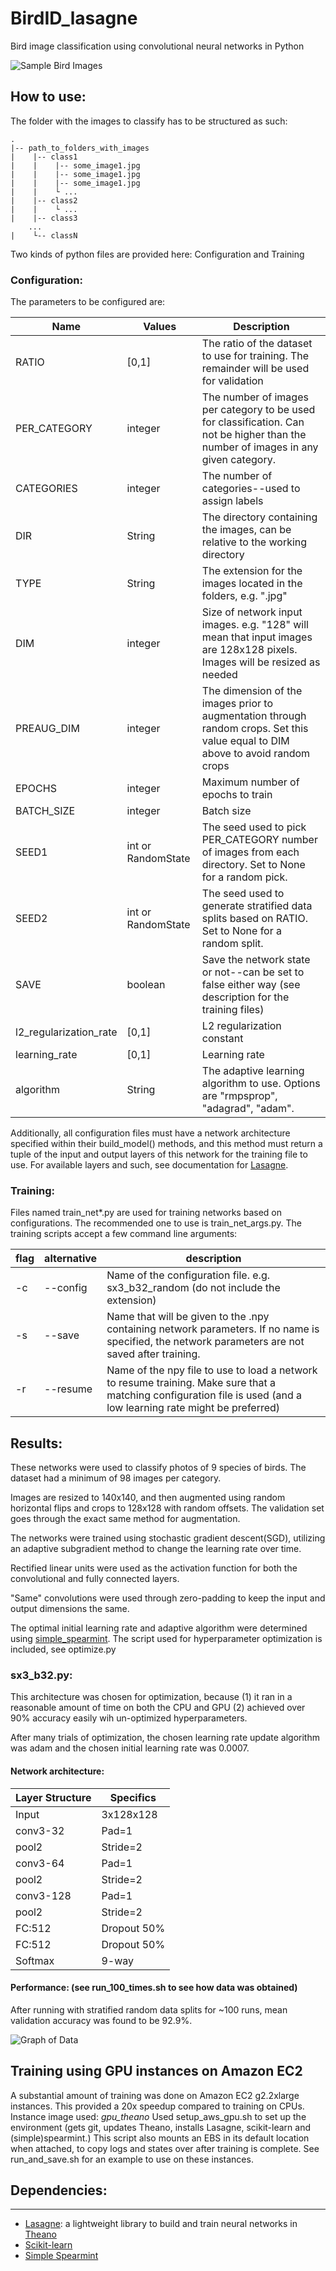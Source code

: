 # BirdID_lasagne

Bird image classification using convolutional neural networks in Python

![Sample Bird Images](http://i.imgur.com/R2rdTBe.png)

## How to use:

The folder with the images to classify has to be structured as such:

    .
    |-- path_to_folders_with_images
    |    |-- class1
    |    |    |-- some_image1.jpg
    |    |    |-- some_image1.jpg
    |    |    |-- some_image1.jpg
    |    |    └ ...
    |    |-- class2
    |    |    └ ...
    |    |-- class3
        ...
    |    └-- classN
  

Two kinds of python files are provided here: Configuration and Training

### Configuration: 

The parameters to be configured are:


Name | Values | Description
---- | ---- | -----
RATIO | [0,1] | The ratio of the dataset to use for training. The remainder will be used for validation
PER_CATEGORY | integer | The number of images per category to be used for classification. Can not be higher than the number of images in any given category.
CATEGORIES | integer | The number of categories--used to assign labels
DIR | String | The directory containing the images, can be relative to the working directory
TYPE | String | The extension for the images located in the folders, e.g. ".jpg"
DIM | integer | Size of network input images. e.g. "128" will mean that input images are 128x128 pixels. Images will be resized as needed
PREAUG_DIM | integer | The dimension of the images prior to augmentation through random crops. Set this value equal to DIM above to avoid random crops
EPOCHS | integer | Maximum number of epochs to train
BATCH_SIZE | integer | Batch size
SEED1 | int or RandomState | The seed used to pick PER_CATEGORY number of images from each directory. Set to None for a random pick.
SEED2 | int or RandomState | The seed used to generate stratified data splits based on RATIO. Set to None for a random split.
SAVE | boolean | Save the network state or not--can be set to false either way (see description for the training files)
l2_regularization_rate | [0,1] | L2 regularization constant
learning_rate | [0,1] | Learning rate
algorithm | String | The adaptive learning algorithm to use. Options are "rmpsprop", "adagrad", "adam".


Additionally, all configuration files must have a network architecture specified within their build_model() methods, and this method must return a tuple of the input and output layers of this network for the training file to use.
For available layers and such, see documentation for [Lasagne][1].

### Training: 

Files named train_net*.py are used for training networks based on configurations. The recommended one to use is train_net_args.py. The training scripts accept a few command line arguments:

flag | alternative | description
---- | ---- | ----
-c | --config | Name of the configuration file. e.g. sx3_b32_random (do not include the extension)
-s | --save | Name that will be given to the .npy containing network parameters. If no name is specified, the network parameters are not saved after training.
-r | --resume | Name of the npy file to use to load a network to resume training. Make sure that a matching configuration file is used (and a low learning rate might be preferred)

## Results:
These networks were used to classify photos of 9 species of birds. The dataset had a minimum of 98 images per category.

Images are resized to 140x140, and then augmented using random horizontal flips and crops to 128x128 with random offsets. The validation set goes through the exact same method for augmentation. 

The networks were trained using stochastic gradient descent(SGD), utilizing an adaptive subgradient method to change the learning rate over time. 

Rectified linear units were used as the activation function for both the convolutional and fully connected layers.

"Same" convolutions were used through zero-padding to keep the input and output dimensions the same.

The optimal initial learning rate and adaptive algorithm were determined using [simple_spearmint][4].
The script used for hyperparameter optimization is included, see optimize.py


### sx3_b32.py:
This architecture was chosen for optimization, because (1) it ran in a reasonable amount of time on both the CPU and GPU (2) achieved over 90% accuracy easily wih un-optimized hyperparameters.

After many trials of optimization, the chosen learning rate update algorithm was adam and the chosen initial learning rate was 0.0007.

#### Network architecture:

Layer Structure | Specifics
--------------- | ----------
Input           | 3x128x128
conv3-32        | Pad=1
pool2           | Stride=2
conv3-64        | Pad=1
pool2           | Stride=2
conv3-128       | Pad=1
pool2           | Stride=2
FC:512          | Dropout 50%
FC:512          | Dropout 50%
Softmax         | 9-way

#### Performance: (see run_100_times.sh to see how data was obtained)
After running with stratified random data splits for ~100 runs, mean validation accuracy was found to be 92.9%. 

![Graph of Data](http://i.imgur.com/GeW4UUM.png)


## Training using GPU instances on Amazon EC2

A substantial amount of training was done on Amazon EC2 g2.2xlarge instances. This provided a 20x speedup compared to training on CPUs.
Instance image used: _gpu_theano_
Used setup_aws_gpu.sh to set up the environment (gets git, updates Theano, installs Lasagne, scikit-learn and (simple)spearmint.) This script also mounts an EBS in its default location when attached, to copy logs and states over after training is complete.
See run_and_save.sh for an example to use on these instances.


## Dependencies:
----------

- [Lasagne][1]: a lightweight library to build and train neural networks in [Theano][2]
- [Scikit-learn][3]
- [Simple Spearmint][2]

[1]: https://github.com/Lasagne/Lasagne
[2]: https://github.com/Theano/Theano
[3]: http://scikit-learn.org/stable/
[4]: https://github.com/craffel/simple_spearmint
